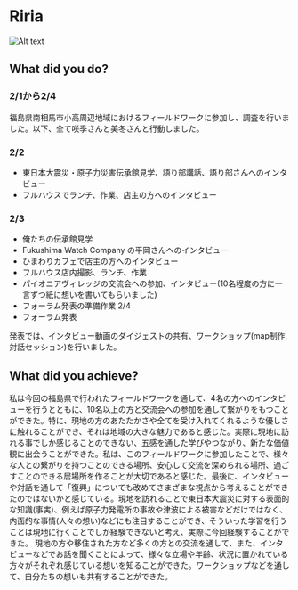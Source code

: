 # Riria

![Alt text](../images/riria.jpg)

## What did you do?

### 2/1から2/4

福島県南相馬市小高周辺地域におけるフィールドワークに参加し、調査を行いました。以下、全て咲季さんと美冬さんと行動しました。
### 2/2

- 東日本大震災・原子力災害伝承館見学、語り部講話、語り部さんへのインタビュー
- フルハウスでランチ、作業、店主の方へのインタビュー
### 2/3
- 俺たちの伝承館見学
- Fukushima Watch Company の平岡さんへのインタビュー
- ひまわりカフェで店主の方へのインタビュー
- フルハウス店内撮影、ランチ、作業
- パイオニアヴィレッジの交流会への参加、インタビュー(10名程度の方に一言ずつ紙に想いを書いてもらいました) 
- フォーラム発表の準備作業
2/4
- フォーラム発表

発表では、インタビュー動画のダイジェストの共有、ワークショップ(map制作,対話セッション)を行いました。

## What did you achieve?

私は今回の福島県で行われたフィールドワークを通して、4名の方へのインタビューを行うとともに、10名以上の方と交流会への参加を通して繋がりをもつことができた。特に、現地の方のあたたかさや全てを受け入れてくれるような優しさに触れることができ、それは地域の大きな魅力であると感じた。実際に現地に訪れる事でしか感じることのできない、五感を通した学びやつながり、新たな価値観に出会うことができた。私は、このフィールドワークに参加したことで、様々な人との繋がりを持つことのできる場所、安心して交流を深められる場所、過ごすことのできる居場所を作ることが大切であると感じた。最後に、インタビューや対話を通して「復興」についても改めてさまざまな視点から考えることができたのではないかと感じている。現地を訪れることで東日本大震災に対する表面的な知識(事実)、例えば原子力発電所の事故や津波による被害などだけではなく、内面的な事情(人々の想い)などにも注目することができ、そういった学習を行うことは現地に行くことでしか経験できないと考え、実際に今回経験することができた。	現地の方や移住された方など多くの方との交流を通して、また、インタビューなどでお話を聞くことによって、様々な立場や年齢、状況に置かれている方々がそれぞれ感じている想いを知ることができた。ワークショップなどを通して、自分たちの想いも共有することができた。